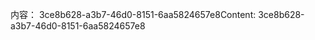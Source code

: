 <span data-ttu-id="a6f7c-101">内容： 3ce8b628-a3b7-46d0-8151-6aa5824657e8</span><span class="sxs-lookup"><span data-stu-id="a6f7c-101">Content: 3ce8b628-a3b7-46d0-8151-6aa5824657e8</span></span>
